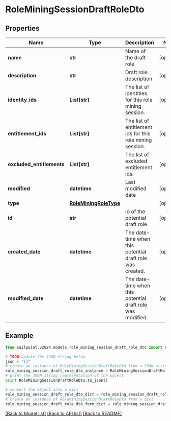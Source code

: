 # RoleMiningSessionDraftRoleDto


## Properties

Name | Type | Description | Notes
------------ | ------------- | ------------- | -------------
**name** | **str** | Name of the draft role | [optional] 
**description** | **str** | Draft role description | [optional] 
**identity_ids** | **List[str]** | The list of identities for this role mining session. | [optional] 
**entitlement_ids** | **List[str]** | The list of entitlement ids for this role mining session. | [optional] 
**excluded_entitlements** | **List[str]** | The list of excluded entitlement ids. | [optional] 
**modified** | **datetime** | Last modified date | [optional] 
**type** | [**RoleMiningRoleType**](RoleMiningRoleType.md) |  | [optional] 
**id** | **str** | Id of the potential draft role | [optional] 
**created_date** | **datetime** | The date-time when this potential draft role was created. | [optional] 
**modified_date** | **datetime** | The date-time when this potential draft role was modified. | [optional] 

## Example

```python
from sailpoint.v2024.models.role_mining_session_draft_role_dto import RoleMiningSessionDraftRoleDto

# TODO update the JSON string below
json = "{}"
# create an instance of RoleMiningSessionDraftRoleDto from a JSON string
role_mining_session_draft_role_dto_instance = RoleMiningSessionDraftRoleDto.from_json(json)
# print the JSON string representation of the object
print RoleMiningSessionDraftRoleDto.to_json()

# convert the object into a dict
role_mining_session_draft_role_dto_dict = role_mining_session_draft_role_dto_instance.to_dict()
# create an instance of RoleMiningSessionDraftRoleDto from a dict
role_mining_session_draft_role_dto_form_dict = role_mining_session_draft_role_dto.from_dict(role_mining_session_draft_role_dto_dict)
```
[[Back to Model list]](../README.md#documentation-for-models) [[Back to API list]](../README.md#documentation-for-api-endpoints) [[Back to README]](../README.md)


